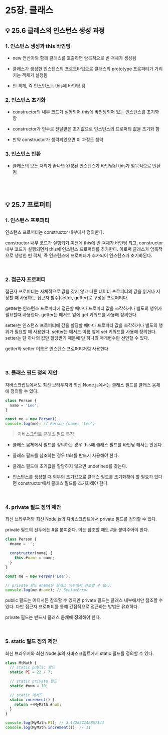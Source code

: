 # 25장. 클래스

## 💡 25.6 클래스의 인스턴스 생성 과정

### 1. 인스턴스 생성과 this 바인딩

- new 연산자와 함께 클래스를 호출하면 암묵적으로 빈 객체가 생성됨

- 클래스가 생성한 인스턴스의 프로토타입으로 클래스의 prototype 프로퍼티가 가리키는 객체가 설정됨

- 빈 객체, 즉 인스턴스는 this에 바인딩 됨

### 2. 인스턴스 초기화

- constructor의 내부 코드가 실행되어 this에 바인딩되어 있는 인스턴스를 초기화 함

- constructor가 인수로 전달받은 초기값으로 인스턴스의 프로퍼티 값을 초기화 함

- 만약 constructor가 생략되었으면 이 과정도 생략

### 3. 인스턴스 반환

- 클래스의 모든 처리가 끝나면 완성된 인스턴스가 바인딩된 this가 암묵적으로 반환됨

<br><br>

## 💡 25.7 프로퍼티

### 1. 인스턴스 프로퍼티

인스턴스 프로퍼티는 constructor 내부에서 정의한다.

constructor 내부 코드가 실행되기 이전에 this에 빈 객체가 바인딩 되고, constructor 내부 코드가 실행되면서 this에 인스턴스 프로퍼티를 추가한다. 이로써 클래스가 암묵적으로 생성한 빈 객체, 즉 인스턴스에 프로퍼티가 추가되어 인스턴스가 초기화된다.

<br>

### 2. 접근자 프로퍼티

접근자 프로퍼티는 자체적으로 값을 갖지 않고 다른 데이터 프로퍼티의 값을 읽거나 저장할 때 사용하는 접근자 함수(setter, getter)로 구성된 프로퍼티다.

getter는 인스턴스 프로퍼티에 접근할 때마다 프로퍼티 값을 조작하거나 별도의 행위가 필요할때 사용한다. getter는 메서드 앞에 get 키워드를 사용해 정의한다.

setter는 인스턴스 프로퍼티에 값을 할당할 때마다 프로퍼티 값을 조작하거나 별도의 행위가 필요할 때 사용한다. setter는 메서드 이름 앞에 set 키워드를 사용해 정의한다. setter는 단 하나의 값만 할당받기 때문에 단 하나의 매개변수만 선언할 수 있다.

getter와 setter 이름은 인스턴스 프로퍼티처럼 사용한다.

<br>

### 3. 클래스 필드 정의 제안

자바스크립트에서도 최신 브라우저와 최신 Node.js에서는 클래스 필드를 클래스 몸체에 정의할 수 있다.

```js
class Person {
  name = 'Lee';
}

const me = new Person();
console.log(me); // Person {name: 'Lee'}
```

> 자바스크립트 클래스 필드 특징

- 클래스 몸체에서 필드를 정의하는 경우 this에 클래스 필드를 바인딩 해서는 안된다.

- 클래스 필드를 참조하는 경우 this를 반드시 사용해야 한다.

- 클래스 필드에 초기값을 할당하지 않으면 undefined를 갖는다.

- 인스턴스를 생성할 때 외부의 초기값으로 클래스 필드를 초기화해야 할 필요가 있다면 constructor에서 클래스 필드를 초기화해야 한다.

<br>

### 4. private 필드 정의 제안

최신 브라우저와 최신 Node.js의 자바스크립트에서 private 필드를 정의할 수 있다.

private 필드의 선두에는 #을 붙여준다. 이는 참조할 때도 #을 붙여주어야 한다.

```js
class Person {
  #name = '';

  constructor(name) {
    this.#name = name;
  }
}

const me = new Person('Lee');

// private 필드 #name은 클래스 외부에서 참조할 수 없다.
console.log(me.#name); // SyntaxError
```

public 필드는 어디서든 참조할 수 있지만 private 필드는 클래스 내부에서만 참조할 수 있다. 다만 접근자 프로퍼티를 통해 간접적으로 접근하는 방법은 유효하다.

private 필드는 반드시 클래스 몸체에 정의해야 한다.

<br>

### 5. static 필드 정의 제안

최신 브라우저와 최신 Node.js의 자바스크립트에서 static 필드를 정의할 수 있다.

```js
class MtMath {
  // static public 필드
  static PI = 22 / 7;

  // static private 필드
  static #num = 10;

  // static 메서드
  static increment() {
    return ++MyMath.#num;
  }
}

console.log(MyMath.PI); // 3.142857142857143
console.log(MyMath.increment()); // 11
```
